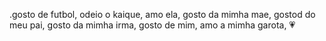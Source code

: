 .gosto de  futbol,
odeio o kaique,
amo ela,
gosto da mimha mae, 
gostod do meu pai, 
gosto da mimha irma, 
gosto de mim, 
amo a mimha garota, :heartpulse:
